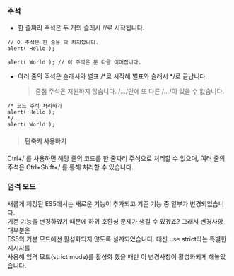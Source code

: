 ### 주석
 - 한 줄짜리 주석은 두 개의 슬래시 //로 시작됩니다.
 ```
 // 이 주석은 한 줄을 다 차지합니다.
 alert('Hello');

 alert('World'); // 이 주석은 문 다음 이어집니다.
 ```
 - 여러 줄의 주석은 슬래시와 별표 /*로 시작해 별표와 슬래시 */로 끝납니다.
    >중첩 주석은 지원하지 않습니다.
     /*...*/안에 또 다른 /*...*/이 있을 수 없습니다.
 ```
 /* 코드 주석 처리하기
 alert('Hello');
 */
 alert('World');
 ```
>#### 단축키 사용하기
 Ctrl+/ 를 사용하면 해당 줄의 코드를 한 줄짜리 주석으로 처리할 수 있으며, 여러 줄의 주석은 Ctrl+Shift+/ 를 통해 처리할 수 있습니다. 

### 엄격 모드
 새롭게 제정된 ES5에서는 새로운 기능이 추가되고 기존 기능 중 일부가 변경되었습니다. <br>
 기존 기능을 변경하였기 때문에 하위 호환성 문제가 생길 수 있겠죠? 그래서 변경사항 대부분은<br>
 ES5의 기본 모드에선 활성화되지 않도록 설계되었습니다. 대신 use strict라는 특별한 지시자를<br> 
 사용해 엄격 모드(strict mode)를 활성화 했을 때만 이 변경사항이 활성화되게 해놓았습니다.<br>
 